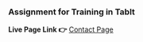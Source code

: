 ### Assignment for Training in Tablt

**Live Page Link 👉** [Contact Page](https://thevinitgupta.github.io/Contact-Assignment/)